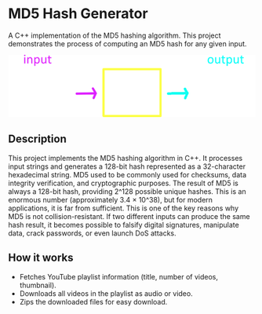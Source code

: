 # MD5 Hash Generator

A C++ implementation of the MD5 hashing algorithm. This project demonstrates the process of computing an MD5 hash for any given input.

<img src="https://github.com/Marti-code/md5/blob/master/static/1.png"/>

## Description

This project implements the MD5 hashing algorithm in C++. It processes input strings and generates a 128-bit hash represented as a 32-character hexadecimal string. MD5 used to be commonly used for checksums, data integrity verification, and cryptographic purposes.
The result of MD5 is always a 128-bit hash, providing 2^128 possible unique hashes. This is an enormous number (approximately 3.4 × 10^38), but for modern applications, it is far from sufficient. This is one of the key reasons why MD5 is not collision-resistant. If two different inputs can produce the same hash result, it becomes possible to falsify digital signatures, manipulate data, crack passwords, or even launch DoS attacks.

## How it works

- Fetches YouTube playlist information (title, number of videos, thumbnail).
- Downloads all videos in the playlist as audio or video.
- Zips the downloaded files for easy download.

